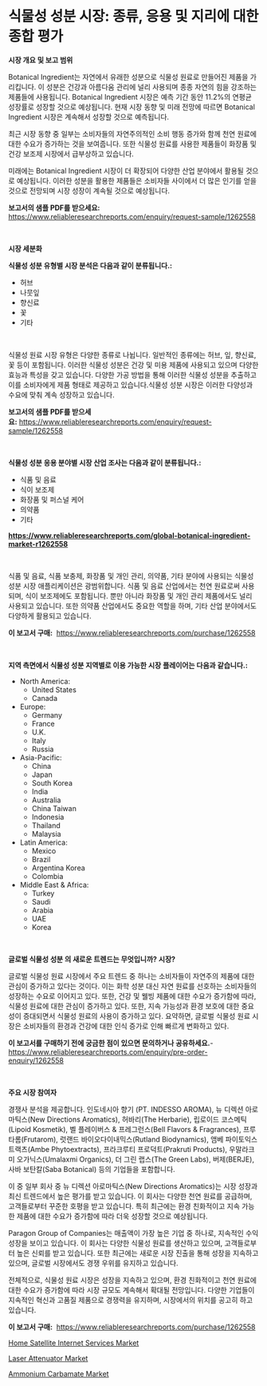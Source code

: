 <p><h1>식물성 성분 시장: 종류, 응용 및 지리에 대한 종합 평가</h1></p><p><strong>시장 개요 및 보고 범위</strong></p>
<p><p>Botanical Ingredient는 자연에서 유래한 성분으로 식물성 원료로 만들어진 제품을 가리킵니다. 이 성분은 건강과 아름다움 관리에 널리 사용되며 종종 자연의 힘을 강조하는 제품들에 사용됩니다. Botanical Ingredient 시장은 예측 기간 동안 11.2%의 연평균 성장률로 성장할 것으로 예상됩니다. 현재 시장 동향 및 미래 전망에 따르면 Botanical Ingredient 시장은 계속해서 성장할 것으로 예측됩니다.</p><p>최근 시장 동향 중 일부는 소비자들의 자연주의적인 소비 행동 증가와 함께 천연 원료에 대한 수요가 증가하는 것을 보여줍니다. 또한 식물성 원료를 사용한 제품들이 화장품 및 건강 보조제 시장에서 급부상하고 있습니다.</p><p>미래에는 Botanical Ingredient 시장이 더 확장되어 다양한 산업 분야에서 활용될 것으로 예상됩니다. 이러한 성분을 활용한 제품들은 소비자들 사이에서 더 많은 인기를 얻을 것으로 전망되며 시장 성장이 계속될 것으로 예상됩니다.</p></p>
<p><strong>보고서의 샘플 PDF를 받으세요:</strong> <a href="https://www.reliableresearchreports.com/enquiry/request-sample/1262558">https://www.reliableresearchreports.com/enquiry/request-sample/1262558</a></p>
<p>&nbsp;</p>
<p><strong>시장 세분화</strong></p>
<p><strong>식물성 성분 유형별 시장 분석은 다음과 같이 분류됩니다.:</strong></p>
<p><ul><li>허브</li><li>나뭇잎</li><li>향신료</li><li>꽃</li><li>기타</li></ul></p>
<p>&nbsp;</p>
<p><p>식물성 원료 시장 유형은 다양한 종류로 나뉩니다. 일반적인 종류에는 허브, 잎, 향신료, 꽃 등이 포함됩니다. 이러한 식물성 성분은 건강 및 미용 제품에 사용되고 있으며 다양한 효능과 특성을 갖고 있습니다. 다양한 가공 방법을 통해 이러한 식물성 성분을 추출하고 이를 소비자에게 제품 형태로 제공하고 있습니다.식물성 성분 시장은 이러한 다양성과 수요에 맞춰 계속 성장하고 있습니다.</p></p>
<p><strong>보고서의 샘플 PDF를 받으세요:</strong>&nbsp;<a href="https://www.reliableresearchreports.com/enquiry/request-sample/1262558">https://www.reliableresearchreports.com/enquiry/request-sample/1262558</a></p>
<p>&nbsp;</p>
<p><strong> 식물성 성분 응용 분야별 시장 산업 조사는 다음과 같이 분류됩니다.:</strong></p>
<p><ul><li>식품 및 음료</li><li>식이 보조제</li><li>화장품 및 퍼스널 케어</li><li>의약품</li><li>기타</li></ul></p>
<p><strong><a href="https://www.reliableresearchreports.com/global-botanical-ingredient-market-r1262558">https://www.reliableresearchreports.com/global-botanical-ingredient-market-r1262558</a></strong></p>
<p>&nbsp;</p>
<p><p>식품 및 음료, 식품 보충제, 화장품 및 개인 관리, 의약품, 기타 분야에 사용되는 식물성 성분 시장 애플리케이션은 광범위합니다. 식품 및 음료 산업에서는 천연 원료로써 사용되며, 식이 보조제에도 포함됩니다. 뿐만 아니라 화장품 및 개인 관리 제품에서도 널리 사용되고 있습니다. 또한 의약품 산업에서도 중요한 역할을 하며, 기타 산업 분야에서도 다양하게 활용되고 있습니다.</p></p>
<p><strong>이 보고서 구매:</strong>&nbsp; <a href="https://www.reliableresearchreports.com/purchase/1262558">https://www.reliableresearchreports.com/purchase/1262558</a></p>
<p>&nbsp;</p>
<p><strong>지역 측면에서 식물성 성분 지역별로 이용 가능한 시장 플레이어는 다음과 같습니다.:</strong></p>
<p><ul>
    <li>
        North America:
        <ul>
            <li>United States</li>
            <li>Canada</li>
        </ul>
    </li>
    <li>
        Europe:
        <ul>
            <li>Germany</li>
            <li>France</li>
            <li>U.K.</li>
            <li>Italy</li>
            <li>Russia</li>
        </ul>
    </li>
    <li>
        Asia-Pacific:
        <ul>
            <li>China</li>
            <li>Japan</li>
            <li>South Korea</li>
            <li>India</li>
            <li>Australia</li>
            <li>China Taiwan</li>
            <li>Indonesia</li>
            <li>Thailand</li>
            <li>Malaysia</li>
        </ul>
    </li>
    <li>
        Latin America:
        <ul>
            <li>Mexico</li>
            <li>Brazil</li>
            <li>Argentina Korea</li>
            <li>Colombia</li>
        </ul>
    </li>
    <li>
        Middle East & Africa:
        <ul>
            <li>Turkey</li>
            <li>Saudi</li>
            <li>Arabia</li>
            <li>UAE</li>
            <li>Korea</li>
        </ul>
    </li>
    </ul></p>
<p>&nbsp;</p>
<p><strong>글로벌 식물성 성분 의 새로운 트렌드는 무엇입니까? 시장?</strong></p>
<p><p>글로벌 식물성 원료 시장에서 주요 트렌드 중 하나는 소비자들이 자연주의 제품에 대한 관심이 증가하고 있다는 것이다. 이는 화학 성분 대신 자연 원료를 선호하는 소비자들의 성장하는 수요로 이어지고 있다. 또한, 건강 및 웰빙 제품에 대한 수요가 증가함에 따라, 식물성 원료에 대한 관심이 증가하고 있다. 또한, 지속 가능성과 환경 보호에 대한 중요성이 증대되면서 식물성 원료의 사용이 증가하고 있다. 요약하면, 글로벌 식물성 원료 시장은 소비자들의 환경과 건강에 대한 인식 증가로 인해 빠르게 변화하고 있다.</p></p>
<p><strong>이 보고서를 구매하기 전에 궁금한 점이 있으면 문의하거나 공유하세요.</strong>- <a href="https://www.reliableresearchreports.com/enquiry/pre-order-enquiry/1262558">https://www.reliableresearchreports.com/enquiry/pre-order-enquiry/1262558</a></p>
<p>&nbsp;</p>
<p><strong>주요 시장 참여자</strong></p>
<p><p>경쟁사 분석을 제공합니다. 인도네시아 향기 (PT. INDESSO AROMA), 뉴 디렉션 아로마틱스(New Directions Aromatics), 허바리(The Herbarie), 립로이드 코스메틱(Lipoid Kosmetik), 벨 플레이버스 & 프레그런스(Bell Flavors & Fragrances), 프루타롬(Frutarom), 럿랜드 바이오다이내믹스(Rutland Biodynamics), 앰베 파이토익스트랙츠(Ambe Phytoextracts), 프라크루티 프로덕트(Prakruti Products), 우말라크미 오가닉스(Umalaxmi Organics), 더 그린 랩스(The Green Labs), 버제(BERJE), 사바 보탄칼(Saba Botanical) 등의 기업들을 포함합니다.</p><p>이 중 일부 회사 중 뉴 디렉션 아로마틱스(New Directions Aromatics)는 시장 성장과 최신 트렌드에서 높은 평가를 받고 있습니다. 이 회사는 다양한 천연 원료를 공급하며, 고객들로부터 꾸준한 호평을 받고 있습니다. 특히 최근에는 환경 친화적이고 지속 가능한 제품에 대한 수요가 증가함에 따라 더욱 성장할 것으로 예상됩니다.</p><p>Paragon Group of Companies는 매출액이 가장 높은 기업 중 하나로, 지속적인 수익 성장을 보이고 있습니다. 이 회사는 다양한 식물성 원료를 생산하고 있으며, 고객들로부터 높은 신뢰를 받고 있습니다. 또한 최근에는 새로운 시장 진출을 통해 성장을 지속하고 있으며, 글로벌 시장에서도 경쟁 우위를 유지하고 있습니다.</p><p>전체적으로, 식물성 원료 시장은 성장을 지속하고 있으며, 환경 친화적이고 천연 원료에 대한 수요가 증가함에 따라 시장 규모도 계속해서 확대될 전망입니다. 다양한 기업들이 지속적인 혁신과 고품질 제품으로 경쟁력을 유지하며, 시장에서의 위치를 공고히 하고 있습니다.</p></p>
<p><strong>이 보고서 구매:</strong>&nbsp;&nbsp;<a href="https://www.reliableresearchreports.com/purchase/1262558">https://www.reliableresearchreports.com/purchase/1262558</a></p>
<p><p><a href="https://github.com/RickHolmes3/Market-Research-Report-List-4/blob/main/home-satellite-internet-services-market.md">Home Satellite Internet Services Market</a></p><p><a href="https://view.publitas.com/reportprime-1/laser-attenuator-market-research-report-the-key-to-successful-business-strategy-forecasted-for-period-from-2024-2031/">Laser Attenuator Market</a></p><p><a href="https://boundless-drawbridge-702.notion.site/Ammonium-Carbamate-Market-Insights-Market-Players-and-Forecast-Till-2031-e8444d6e828c4674be70a4e27a545b2c">Ammonium Carbamate Market</a></p></p>